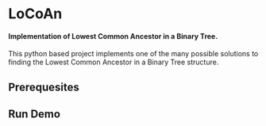 # LoCoAn
#### Implementation of Lowest Common Ancestor in a Binary Tree.
This python based project implements one of the many possible solutions to finding the Lowest Common Ancestor in a Binary Tree structure. 

## Prerequesites

## Run Demo
